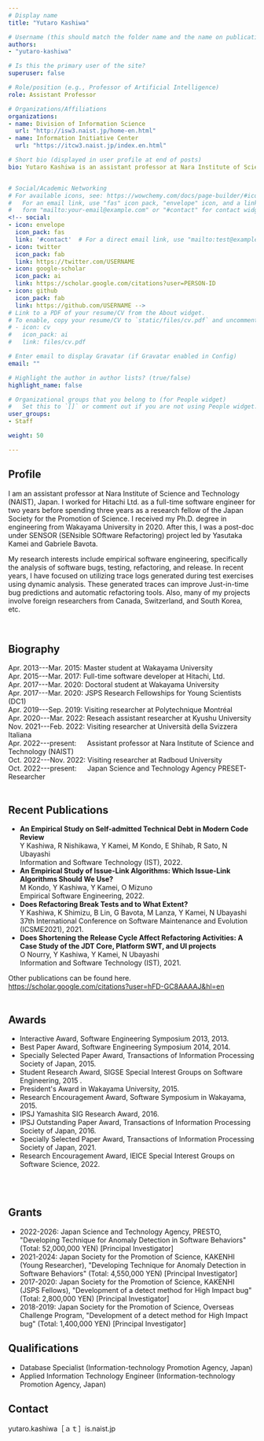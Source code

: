 ```yaml
---
# Display name
title: "Yutaro Kashiwa"

# Username (this should match the folder name and the name on publications)
authors:
- "yutaro-kashiwa"

# Is this the primary user of the site?
superuser: false

# Role/position (e.g., Professor of Artificial Intelligence)
role: Assistant Professor

# Organizations/Affiliations
organizations:
- name: Division of Information Science
  url: "http://isw3.naist.jp/home-en.html"
- name: Information Initiative Center
  url: "https://itcw3.naist.jp/index.en.html"

# Short bio (displayed in user profile at end of posts)
bio: Yutaro Kashiwa is an assistant professor at Nara Institute of Science and Technology (NAIST), Japan.  He worked for Hitachi Ltd. as a full-time software engineer for two years before spending three years as a research fellow of the Japan Society for the Promotion of Science. He received his Ph.D. degree in engineering from Wakayama University in 2020. After receiving his Ph.D., he was a post-doc under SENSOR (SENsible SOftware Refactoring) project led by Yasutaka Kamei and Gabriele Bavota. His research interests include empirical software engineering, specifically the analysis of software bugs, testing, refactoring, and release.


# Social/Academic Networking
# For available icons, see: https://wowchemy.com/docs/page-builder/#icons
#   For an email link, use "fas" icon pack, "envelope" icon, and a link in the
#   form "mailto:your-email@example.com" or "#contact" for contact widget.
<!-- social:
- icon: envelope
  icon_pack: fas
  link: '#contact'  # For a direct email link, use "mailto:test@example.org".
- icon: twitter
  icon_pack: fab
  link: https://twitter.com/USERNAME
- icon: google-scholar
  icon_pack: ai
  link: https://scholar.google.com/citations?user=PERSON-ID
- icon: github
  icon_pack: fab
  link: https://github.com/USERNAME -->
# Link to a PDF of your resume/CV from the About widget.
# To enable, copy your resume/CV to `static/files/cv.pdf` and uncomment the lines below.
# - icon: cv
#   icon_pack: ai
#   link: files/cv.pdf

# Enter email to display Gravatar (if Gravatar enabled in Config)
email: ""

# Highlight the author in author lists? (true/false)
highlight_name: false

# Organizational groups that you belong to (for People widget)
#   Set this to `[]` or comment out if you are not using People widget.
user_groups:
- Staff

weight: 50

---
```


## Profile
<p>I am an assistant professor at Nara Institute of Science and Technology (NAIST), Japan.  I worked for Hitachi Ltd. as a full-time software engineer for two years before spending three years as a research fellow of the Japan Society for the Promotion of Science. I received my Ph.D. degree in engineering from Wakayama University in 2020. After this, I was a post-doc under SENSOR (SENsible SOftware Refactoring) project led by Yasutaka Kamei and Gabriele Bavota. </p>

<p>My research interests include empirical software engineering, specifically the analysis of software bugs, testing, refactoring, and release. In recent years, I have focused on utilizing trace logs generated during test exercises using dynamic analysis. These generated traces can improve Just-in-time bug predictions and automatic refactoring tools. Also, many of my projects involve foreign researchers from Canada, Switzerland, and South Korea, etc. </p>
<br>

## Biography
<div>
    <div>
        <span class="col-1">Apr. 2013---Mar. 2015:</span>
        <span class="col-2">Master student at Wakayama University</span>
<!--         Graduate school of Systems Engineering,  -->
    </div>
    <div>
        <span class="col-1">Apr. 2015---Mar. 2017: </span>
        <span class="col-2">Full-time software developer at Hitachi, Ltd.</span>
    </div>
        <div>
        <span class="col-1">Apr. 2017---Mar. 2020:</span>
        <span class="col-2">Doctoral student at Wakayama University</span>
    </div>
        <div>
        <span class="col-1">Apr. 2017---Mar. 2020:</span>
        <span class="col-2">JSPS Research Fellowships for Young Scientists (DC1)</span>
    </div>
        <div>
        <span class="col-1">Apr. 2019---Sep. 2019: </span>
        <span class="col-2">Visiting researcher at Polytechnique Montréal</span>
    </div>
        <div>
        <span class="col-1">Apr. 2020---Mar. 2022: </span>
        <span class="col-2">Reseach assistant researcher at Kyushu University</span>
<!--         Graduate School and Faculty of Information Science and Electrical Engineering,  -->
    </div>
    <div>
        <span class="col-1">Nov. 2021---Feb. 2022:</span>
        <span class="col-2">Visiting researcher at Università della Svizzera Italiana</span>
    </div>
    <div>
        <span class="col-1">Apr. 2022---present: &ensp;&ensp;</span>
        <span class="col-2">Assistant professor at Nara Institute of Science and Technology (NAIST)</span>
    </div>
   <div>
        <span class="col-1">Oct. 2022---Nov. 2022: </span>
        <span class="col-2">Visiting researcher at Radboud University</span>
    </div>
       <div>
        <span class="col-1">Oct. 2022---present: &ensp;&ensp;</span>
        <span class="col-2">Japan Science and Technology Agency PRESET-Researcher</span>
    </div>
</div>

<br>

						
## Recent Publications
- <b>An Empirical Study on Self-admitted Technical Debt in Modern Code Review</b><br>
Y Kashiwa, R Nishikawa, Y Kamei, M Kondo, E Shihab, R Sato, N Ubayashi<br>
Information and Software Technology (IST), 2022.
- <b>An Empirical Study of Issue-Link Algorithms: Which Issue-Link Algorithms Should We Use?</b><br>
M Kondo, Y Kashiwa, Y Kamei, O Mizuno<br>
Empirical Software Engineering, 2022.
- <b>Does Refactoring Break Tests and to What Extent?</b><br>
Y Kashiwa, K Shimizu, B Lin, G Bavota, M Lanza, Y Kamei, N Ubayashi<br>
37th International Conference on Software Maintenance and Evolution (ICSME2021), 2021.
- <b>Does Shortening the Release Cycle Affect Refactoring Activities: A Case Study of the JDT Core, Platform SWT, and UI projects</b><br>
O Nourry, Y Kashiwa, Y Kamei, N Ubayashi<br>
Information and Software Technology (IST), 2021.
 
Other publications can be found here. <br>
https://scholar.google.com/citations?user=hFD-GC8AAAAJ&hl=en
<br>
<br>


## Awards
- Interactive Award, Software Engineering Symposium 2013, 2013.																			
- Best Paper Award, Software Engineering Symposium 2014, 2014.
- Specially Selected Paper Award, Transactions of Information Processing Society of Japan, 2015.
- Student Research Award, SIGSE Special Interest Groups on Software Engineering, 2015	.
- President's Award in Wakayama University, 2015.																				
- Research Encouragement Award, Software Symposium in Wakayama, 2015. 														
- IPSJ Yamashita SIG Research Award, 2016.
- IPSJ Outstanding Paper Award, Transactions of Information Processing Society of Japan, 2016. 
- Specially Selected Paper Award, Transactions of Information Processing Society of Japan, 2021.
- Research Encouragement Award, IEICE Special Interest Groups on Software Science, 2022. 
<br>
<br>

## Grants
- 2022-2026: Japan Science and Technology Agency, PRESTO, "Developing Technique for Anomaly Detection in Software Behaviors" (Total: 52,000,000 YEN) [Principal Investigator]
- 2021-2024: Japan Society for the Promotion of Science, KAKENHI (Young Researcher), "Developing Technique for Anomaly Detection in Software Behaviors" (Total: 4,550,000 YEN) [Principal Investigator]
- 2017-2020: Japan Society for the Promotion of Science, KAKENHI (JSPS Fellows), "Development of a detect method for High Impact bug" (Total: 2,800,000 YEN) [Principal Investigator]
- 2018-2019: Japan Society for the Promotion of Science, Overseas Challenge Program, "Development of a detect method for High Impact bug" (Total: 1,400,000 YEN) [Principal Investigator]																	
## Qualifications 
- Database Specialist (Information-technology Promotion Agency, Japan)
- Applied Information Technology Engineer (Information-technology Promotion Agency, Japan)

## Contact
yutaro.kashiwa［ａｔ］is.naist.jp





